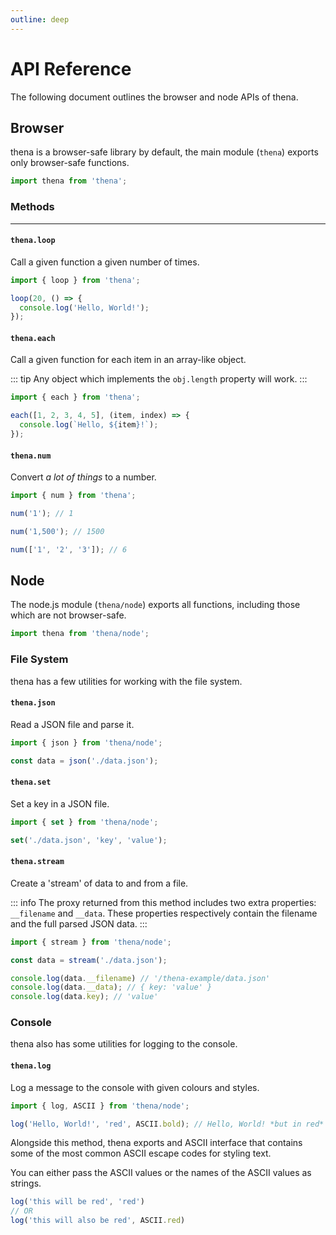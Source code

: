 ```yaml
---
outline: deep
---
```


# API Reference

The following document outlines the browser and node APIs of thena.

## Browser

thena is a browser-safe library by default, the main module (`thena`) exports only browser-safe functions. 

```ts
import thena from 'thena';
```

### Methods

---

#### `thena.loop`

Call a given function a given number of times.

```ts
import { loop } from 'thena';

loop(20, () => {
  console.log('Hello, World!');
});
```

#### `thena.each`

Call a given function for each item in an array-like object.

::: tip
Any object which implements the `obj.length` property will work.
:::

```ts
import { each } from 'thena';

each([1, 2, 3, 4, 5], (item, index) => {
  console.log(`Hello, ${item}!`);
});
```

#### `thena.num`

Convert *a lot of things* to a number.

```ts
import { num } from 'thena';

num('1'); // 1

num('1,500'); // 1500

num(['1', '2', '3']); // 6
```

## Node

The node.js module (`thena/node`) exports all functions, including those which are not browser-safe.

```ts
import thena from 'thena/node';
```

### File System

thena has a few utilities for working with the file system.

#### `thena.json`

Read a JSON file and parse it.

```ts
import { json } from 'thena/node';

const data = json('./data.json');
```

#### `thena.set`

Set a key in a JSON file.

```ts
import { set } from 'thena/node';

set('./data.json', 'key', 'value');
```

#### `thena.stream`

Create a 'stream' of data to and from a file.

::: info
The proxy returned from this method includes two extra properties: `__filename` and `__data`. These properties respectively contain the filename and the full parsed JSON data.
:::

```ts
import { stream } from 'thena/node';

const data = stream('./data.json');

console.log(data.__filename) // '/thena-example/data.json'
console.log(data.__data); // { key: 'value' }
console.log(data.key); // 'value'
```

### Console

thena also has some utilities for logging to the console.

#### `thena.log`

Log a message to the console with given colours and styles.


```ts
import { log, ASCII } from 'thena/node';

log('Hello, World!', 'red', ASCII.bold); // Hello, World! *but in red*
```

Alongside this method, thena exports and ASCII interface that contains some of the most common ASCII escape codes for styling text.

You can either pass the ASCII values or the names of the ASCII values as strings.

```ts
log('this will be red', 'red')
// OR
log('this will also be red', ASCII.red)
```